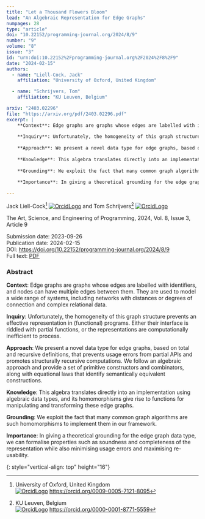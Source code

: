 ```yaml
---
title: "Let a Thousand Flowers Bloom"
lead: "An Algebraic Representation for Edge Graphs"
numpages: 28
type: "article"
doi: "10.22152/programming-journal.org/2024/8/9"
number: "9"
volume: "8"
issue: "3"
id: "urn:doi:10.22152%2Fprogramming-journal.org%2F2024%2F8%2F9"
date: "2024-02-15"
authors: 
  - name: "Liell-Cock, Jack"
    affiliation: "University of Oxford, United Kingdom"

  - name: "Schrijvers, Tom"
    affiliation: "KU Leuven, Belgium"

arxiv: "2403.02296"
file: "https://arxiv.org/pdf/2403.02296.pdf"
excerpt: |
    **Context**: Edge graphs are graphs whose edges are labelled with identifiers, and nodes can have multiple edges between them. They are used to model a wide range of systems, including networks with distances or degrees of connection and complex relational data.  
      
    **Inquiry**: Unfortunately, the homogeneity of this graph structure prevents an effective representation in (functional) programs. Either their interface is riddled with partial functions, or the representations are computationally inefficient to process.  
      
    **Approach**: We present a novel data type for edge graphs, based on total and recursive definitions, that prevents usage errors from partial APIs and promotes structurally recursive computations. We follow an algebraic approach and provide a set of primitive constructors and combinators, along with equational laws that identify semantically equivalent constructions.  
      
    **Knowledge**: This algebra translates directly into an implementation using algebraic data types, and its homomorphisms give rise to functions for manipulating and transforming these edge graphs.  
      
    **Grounding**: We exploit the fact that many common graph algorithms are such homomorphisms to implement them in our framework.  
      
    **Importance**: In giving a theoretical grounding for the edge graph data type, we can formalise properties such as soundness and completeness of the representation while also minimising usage errors and maximising re-usability.

---
```

Jack Liell-Cock[^1] [![OrcidLogo]](https://orcid.org/0009-0005-7121-8095) and Tom Schrijvers[^2] [![OrcidLogo]](https://orcid.org/0000-0001-8771-5559)

The Art, Science, and Engineering of Programming, 2024, Vol. 8, Issue 3, Article 9

Submission date: 2023-09-26  
Publication date: 2024-02-15  
DOI: <https://doi.org/10.22152/programming-journal.org/2024/8/9>  
Full text: [PDF](https://arxiv.org/pdf/2403.02296.pdf)  


### Abstract

**Context**: Edge graphs are graphs whose edges are labelled with identifiers, and nodes can have multiple edges between them. They are used to model a wide range of systems, including networks with distances or degrees of connection and complex relational data.  
  
**Inquiry**: Unfortunately, the homogeneity of this graph structure prevents an effective representation in (functional) programs. Either their interface is riddled with partial functions, or the representations are computationally inefficient to process.  
  
**Approach**: We present a novel data type for edge graphs, based on total and recursive definitions, that prevents usage errors from partial APIs and promotes structurally recursive computations. We follow an algebraic approach and provide a set of primitive constructors and combinators, along with equational laws that identify semantically equivalent constructions.  
  
**Knowledge**: This algebra translates directly into an implementation using algebraic data types, and its homomorphisms give rise to functions for manipulating and transforming these edge graphs.  
  
**Grounding**: We exploit the fact that many common graph algorithms are such homomorphisms to implement them in our framework.  
  
**Importance**: In giving a theoretical grounding for the edge graph data type, we can formalise properties such as soundness and completeness of the representation while also minimising usage errors and maximising re-usability.


[^1]: University of Oxford, United Kingdom  
    [![OrcidLogo]](https://orcid.org/0009-0005-7121-8095) <https://orcid.org/0009-0005-7121-8095>

[^2]: KU Leuven, Belgium  
    [![OrcidLogo]](https://orcid.org/0000-0001-8771-5559) <https://orcid.org/0000-0001-8771-5559>


[OrcidLogo]: /assets/images/orcid.svg "Orcid Logo"
{: style="vertical-align: top" height="16"}
